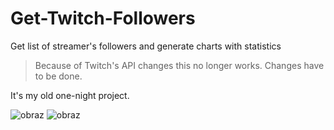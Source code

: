# Get-Twitch-Followers
Get list of streamer's followers and generate charts with statistics

> Because of Twitch's API changes this no longer works.
> Changes have to be done.

It's my old one-night project.


![obraz](https://github.com/klajet/Get-Twitch-Followers/assets/126820289/7503c711-bef4-455a-9fe7-ffb268ed08a9)
![obraz](https://github.com/klajet/Get-Twitch-Followers/assets/126820289/617d2f6a-2c90-46ba-8478-0232d50c98d6)
